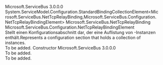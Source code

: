 <Type Name="NetTcpRelayBindingCollectionElement" FullName="Microsoft.ServiceBus.Configuration.NetTcpRelayBindingCollectionElement">
  <TypeSignature Language="C#" Value="public class NetTcpRelayBindingCollectionElement : System.ServiceModel.Configuration.StandardBindingCollectionElement&lt;Microsoft.ServiceBus.NetTcpRelayBinding,Microsoft.ServiceBus.Configuration.NetTcpRelayBindingElement&gt;" />
  <TypeSignature Language="ILAsm" Value=".class public auto ansi beforefieldinit NetTcpRelayBindingCollectionElement extends System.ServiceModel.Configuration.StandardBindingCollectionElement`2&lt;class Microsoft.ServiceBus.NetTcpRelayBinding, class Microsoft.ServiceBus.Configuration.NetTcpRelayBindingElement&gt;" />
  <TypeSignature Language="DocId" Value="T:Microsoft.ServiceBus.Configuration.NetTcpRelayBindingCollectionElement" />
  <TypeSignature Language="VB.NET" Value="Public Class NetTcpRelayBindingCollectionElement&#xA;Inherits StandardBindingCollectionElement(Of NetTcpRelayBinding, NetTcpRelayBindingElement)" />
  <TypeSignature Language="F#" Value="type NetTcpRelayBindingCollectionElement = class&#xA;    inherit StandardBindingCollectionElement&lt;NetTcpRelayBinding, NetTcpRelayBindingElement&gt;" />
  <AssemblyInfo>
    <AssemblyName>Microsoft.ServiceBus</AssemblyName>
    <AssemblyVersion>3.0.0.0</AssemblyVersion>
  </AssemblyInfo>
  <Base>
    <BaseTypeName>System.ServiceModel.Configuration.StandardBindingCollectionElement&lt;Microsoft.ServiceBus.NetTcpRelayBinding,Microsoft.ServiceBus.Configuration.NetTcpRelayBindingElement&gt;</BaseTypeName>
    <BaseTypeArguments>
      <BaseTypeArgument TypeParamName="!0">Microsoft.ServiceBus.NetTcpRelayBinding</BaseTypeArgument>
      <BaseTypeArgument TypeParamName="!1">Microsoft.ServiceBus.Configuration.NetTcpRelayBindingElement</BaseTypeArgument>
    </BaseTypeArguments>
  </Base>
  <Interfaces />
  <Docs>
    <summary><span data-ttu-id="293a3-101">Stellt einen Konfigurationsabschnitt dar, der eine Auflistung von <see cref="T:Microsoft.ServiceBus.Configuration.NetTcpRelayBindingElement" />-Instanzen enthält.</span><span class="sxs-lookup"><span data-stu-id="293a3-101">Represents a configuration section that holds a collection of <see cref="T:Microsoft.ServiceBus.Configuration.NetTcpRelayBindingElement" /> instances.</span></span></summary>
    <remarks>To be added.</remarks>
  </Docs>
  <Members>
    <Member MemberName=".ctor">
      <MemberSignature Language="C#" Value="public NetTcpRelayBindingCollectionElement ();" />
      <MemberSignature Language="ILAsm" Value=".method public hidebysig specialname rtspecialname instance void .ctor() cil managed" />
      <MemberSignature Language="DocId" Value="M:Microsoft.ServiceBus.Configuration.NetTcpRelayBindingCollectionElement.#ctor" />
      <MemberSignature Language="VB.NET" Value="Public Sub New ()" />
      <MemberType>Constructor</MemberType>
      <AssemblyInfo>
        <AssemblyName>Microsoft.ServiceBus</AssemblyName>
        <AssemblyVersion>3.0.0.0</AssemblyVersion>
      </AssemblyInfo>
      <Parameters />
      <Docs>
        <summary>To be added.</summary>
        <remarks>To be added.</remarks>
      </Docs>
    </Member>
  </Members>
</Type>